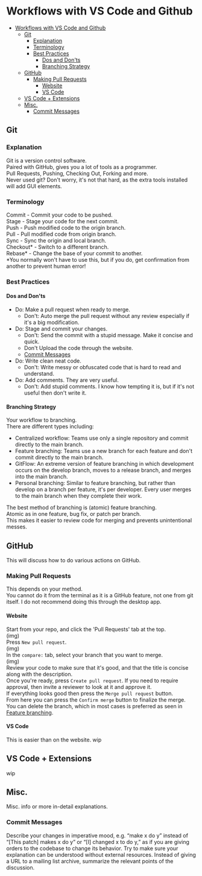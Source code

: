 # Workflows with VS Code and Github
- [Workflows with VS Code and Github](#workflows-with-vs-code-and-github)
  - [Git](#git)
    - [Explanation](#explanation)
    - [Terminology](#terminology)
    - [Best Practices](#best-practices)
      - [Dos and Don'ts](#dos-and-donts)
      - [Branching Strategy](#branching-strategy)
  - [GitHub](#github)
    - [Making Pull Requests](#making-pull-requests)
      - [Website](#website)
      - [VS Code](#vs-code)
  - [VS Code + Extensions](#vs-code--extensions)
  - [Misc.](#misc)
    - [Commit Messages](#commit-messages)
## Git
### Explanation
Git is a version control software.\
Paired with GitHub, gives you a lot of tools as a programmer.\
Pull Requests, Pushing, Checking Out, Forking and more.\
Never used git? Don't worry, it's not that hard, as the extra tools installed will add GUI elements.
### Terminology
Commit - Commit your code to be pushed.\
Stage - Stage your code for the next commit.\
Push - Push modified code to the origin branch.\
Pull - Pull modified code from origin branch.\
Sync - Sync the origin and local branch.\
Checkout* - Switch to a different branch.\
Rebase* - Change the base of your commit to another.\
*You normally won't have to use this, but if you do, get confirmation from another to prevent human error!
### Best Practices
#### Dos and Don'ts
- Do: Make a pull request when ready to merge.
  - Don't: Auto merge the pull request without any review especially if it's a big modification.
- Do: Stage and commit your changes.
  - Don't: Send the commit with a stupid message. Make it concise and quick.
  - Don't Upload the code through the website.
  - [Commit Messages](#commit-messages)
- Do: Write clean neat code.
  - Don't: Write messy or obfuscated code that is hard to read and understand.
- Do: Add comments. They are very useful.
  - Don't: Add stupid comments. I know how tempting it is, but if it's not useful then don't write it.
<!-- -->
#### Branching Strategy
Your workflow to branching.\
There are different types including:
- Centralized workflow: Teams use only a single repository and commit directly to the main branch.
- Feature branching: Teams use a new branch for each feature and don't commit directly to the main branch.
- GitFlow: An extreme version of feature branching in which development occurs on the develop branch, moves to a release branch, and merges into the main branch.
- Personal branching: Similar to feature branching, but rather than develop on a branch per feature, it's per developer. Every user merges to the main branch when they complete their work.
<!-- -->
The best method of branching is (atomic) feature branching.\
Atomic as in one feature, bug fix, or patch per branch.\
This makes it easier to review code for merging and prevents unintentional messes.
## GitHub
This will discuss how to do various actions on GitHub.
### Making Pull Requests
This depends on your method.\
You cannot do it from the terminal as it is a GitHub feature, not one from git itself.
I do not recommend doing this through the desktop app.
#### Website
Start from your repo, and click the 'Pull Requests' tab at the top.\
(img)\
Press ```New pull request```.\
(img)\
In the ```compare:``` tab, select your branch that you want to merge.\
(img)\
Review your code to make sure that it's good, and that the title is concise along with the description.\
Once you're ready, press ```Create pull request```.
If you need to require approval, then invite a reviewer to look at it and approve it.\
If everything looks good then press the ```Merge pull request``` button.\
From here you can press the ```Confirm merge``` button to finalize the merge.\
You can delete the branch, which in most cases is preferred as seen in [Feature branching](#branching-strategy).
#### VS Code
This is easier than on the website.
wip
## VS Code + Extensions
wip
## Misc.
Misc. info or more in-detail explanations.
### Commit Messages
Describe your changes in imperative mood, e.g. “make x do y” instead of “[This patch] makes x do y” or “[I] changed x to do y,” as if you are giving orders to the codebase to change its behavior. Try to make sure your explanation can be understood without external resources. Instead of giving a URL to a mailing list archive, summarize the relevant points of the discussion.
